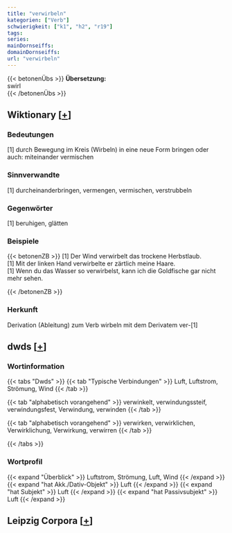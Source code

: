 ```yaml
---
title: "verwirbeln"
kategorien: ["Verb"]
schwierigkeit: ["k1", "h2", "r19"]
tags:
series:
mainDornseiffs:
domainDornseiffs:
url: "verwirbeln"
---
```


{{< betonenÜbs >}}
**Übersetzung:**  
swirl  
{{< /betonenÜbs >}}

## Wiktionary [[+](https://de.wiktionary.org/wiki/verwirbeln)]

### Bedeutungen
[1] durch Bewegung im Kreis (Wirbeln) in eine neue Form bringen oder auch: miteinander vermischen  

### Sinnverwandte
[1] durcheinanderbringen, vermengen, vermischen, verstrubbeln  

### Gegenwörter
[1] beruhigen, glätten  

### Beispiele
{{< betonenZB >}}
[1] Der Wind verwirbelt das trockene Herbstlaub.  
[1] Mit der linken Hand verwirbelte er zärtlich meine Haare.  
[1] Wenn du das Wasser so verwirbelst, kann ich die Goldfische gar nicht mehr sehen.  

{{< /betonenZB >}}
### Herkunft
Derivation (Ableitung) zum Verb wirbeln mit dem Derivatem ver-[1]  



## dwds [[+](https://www.dwds.de/wb/verwirbeln)]

### Wortinformation
{{< tabs "Dwds" >}}
{{< tab "Typische Verbindungen" >}}
Luft, Luftstrom, Strömung, Wind
{{< /tab >}}

{{< tab "alphabetisch vorangehend" >}}
verwinkelt, verwindungssteif, verwindungsfest, Verwindung, verwinden
{{< /tab >}}

{{< tab "alphabetisch vorangehend" >}}
verwirken, verwirklichen, Verwirklichung, Verwirkung, verwirren
{{< /tab >}}

{{< /tabs >}}

### Wortprofil
{{< expand "Überblick" >}} Luftstrom, Strömung, Luft, Wind {{< /expand >}}
{{< expand "hat Akk./Dativ-Objekt" >}} Luft {{< /expand >}}
{{< expand "hat Subjekt" >}} Luft {{< /expand >}}
{{< expand "hat Passivsubjekt" >}} Luft {{< /expand >}}

## Leipzig Corpora [[+](https://corpora.uni-leipzig.de/en/res?word=verwirbeln&corpusId=deu_newscrawl-public_2018)]

